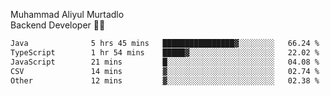 Muhammad Aliyul Murtadlo
<br>
Backend Developer 👨‍💻
<br>
<!--START_SECTION:waka-->

```txt
Java              5 hrs 45 mins   ████████████████▓░░░░░░░░   66.24 %
TypeScript        1 hr 54 mins    █████▓░░░░░░░░░░░░░░░░░░░   22.02 %
JavaScript        21 mins         █░░░░░░░░░░░░░░░░░░░░░░░░   04.08 %
CSV               14 mins         ▓░░░░░░░░░░░░░░░░░░░░░░░░   02.74 %
Other             12 mins         ▓░░░░░░░░░░░░░░░░░░░░░░░░   02.38 %
```

<!--END_SECTION:waka-->
